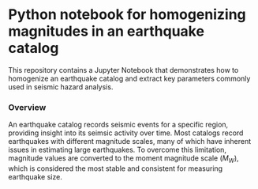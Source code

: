 # Python notebook for homogenizing magnitudes in an earthquake catalog

This repository contains a Jupyter Notebook that demonstrates how to homogenize an earthquake catalog and extract key parameters commonly used in seismic hazard analysis.

### Overview

An earthquake catalog records seismic events for a specific region, providing insight into its seimsic activity over time. Most catalogs record earthquakes with different magnitude scales, many of which have inherent issues in estimating large earthquakes. To overcome this limitation, magnitude values are converted to the moment magnitude scale ($M_W$), which is considered the most stable and consistent for measuring earthquake size.
